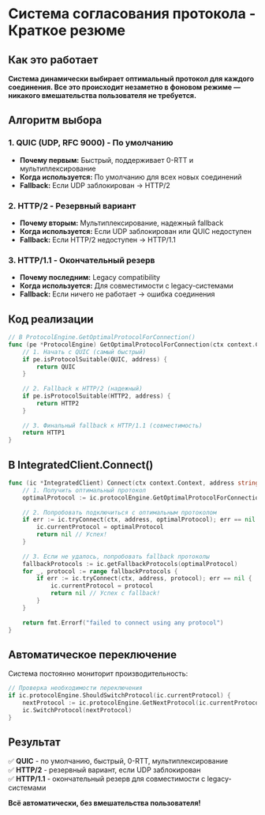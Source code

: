 # Система согласования протокола - Краткое резюме

## Как это работает

**Система динамически выбирает оптимальный протокол для каждого соединения. Все это происходит незаметно в фоновом режиме — никакого вмешательства пользователя не требуется.**

## Алгоритм выбора

### 1. QUIC (UDP, RFC 9000) - По умолчанию
- **Почему первым:** Быстрый, поддерживает 0-RTT и мультиплексирование
- **Когда используется:** По умолчанию для всех новых соединений
- **Fallback:** Если UDP заблокирован → HTTP/2

### 2. HTTP/2 - Резервный вариант  
- **Почему вторым:** Мультиплексирование, надежный fallback
- **Когда используется:** Если UDP заблокирован или QUIC недоступен
- **Fallback:** Если HTTP/2 недоступен → HTTP/1.1

### 3. HTTP/1.1 - Окончательный резерв
- **Почему последним:** Legacy compatibility
- **Когда используется:** Для совместимости с legacy-системами
- **Fallback:** Если ничего не работает → ошибка соединения

## Код реализации

```go
// В ProtocolEngine.GetOptimalProtocolForConnection()
func (pe *ProtocolEngine) GetOptimalProtocolForConnection(ctx context.Context, address string) Protocol {
    // 1. Начать с QUIC (самый быстрый)
    if pe.isProtocolSuitable(QUIC, address) {
        return QUIC
    }
    
    // 2. Fallback к HTTP/2 (надежный)
    if pe.isProtocolSuitable(HTTP2, address) {
        return HTTP2
    }
    
    // 3. Финальный fallback к HTTP/1.1 (совместимость)
    return HTTP1
}
```

## В IntegratedClient.Connect()

```go
func (ic *IntegratedClient) Connect(ctx context.Context, address string) error {
    // 1. Получить оптимальный протокол
    optimalProtocol := ic.protocolEngine.GetOptimalProtocolForConnection(ctx, address)
    
    // 2. Попробовать подключиться с оптимальным протоколом
    if err := ic.tryConnect(ctx, address, optimalProtocol); err == nil {
        ic.currentProtocol = optimalProtocol
        return nil // Успех!
    }
    
    // 3. Если не удалось, попробовать fallback протоколы
    fallbackProtocols := ic.getFallbackProtocols(optimalProtocol)
    for _, protocol := range fallbackProtocols {
        if err := ic.tryConnect(ctx, address, protocol); err == nil {
            ic.currentProtocol = protocol
            return nil // Успех с fallback!
        }
    }
    
    return fmt.Errorf("failed to connect using any protocol")
}
```

## Автоматическое переключение

Система постоянно мониторит производительность:

```go
// Проверка необходимости переключения
if ic.protocolEngine.ShouldSwitchProtocol(ic.currentProtocol) {
    nextProtocol := ic.protocolEngine.GetNextProtocol(ic.currentProtocol)
    ic.SwitchProtocol(nextProtocol)
}
```

## Результат

✅ **QUIC** - по умолчанию, быстрый, 0-RTT, мультиплексирование  
✅ **HTTP/2** - резервный вариант, если UDP заблокирован  
✅ **HTTP/1.1** - окончательный резерв для совместимости с legacy-системами  

**Всё автоматически, без вмешательства пользователя!** 